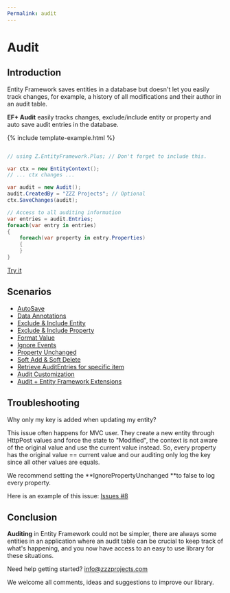 ```yaml
---
Permalink: audit
---
```


# Audit

## Introduction

Entity Framework saves entities in a database but doesn't let you easily track changes, for example, a history of all modifications and their author in an audit table.

**EF+ Audit** easily tracks changes, exclude/include entity or property and auto save audit entries in the database.


{% include template-example.html %} 
```csharp

// using Z.EntityFramework.Plus; // Don't forget to include this.

var ctx = new EntityContext();
// ... ctx changes ...

var audit = new Audit();
audit.CreatedBy = "ZZZ Projects"; // Optional
ctx.SaveChanges(audit);

// Access to all auditing information
var entries = audit.Entries;
foreach(var entry in entries)
{
    foreach(var property in entry.Properties)
    {
    }
}
```
[Try it](https://dotnetfiddle.net/AJVhpP)

## Scenarios

 - [AutoSave](scenarios/ef6-audit-autosave.md)
 - [Data Annotations](scenarios/ef6-audit-data-annotations.md)
 - [Exclude & Include Entity](scenarios/ef6-audit-exclude-include-entity.md)
 - [Exclude & Include Property](scenarios/ef6-audit-exclude-include-property.md)
 - [Format Value](scenarios/ef6-audit-format-value.md)
 - [Ignore Events](scenarios/ef6-audit-ignore-events.md)
 - [Property Unchanged](scenarios/ef6-audit-property-unchanged.md)
 - [Soft Add & Soft Delete](scenarios/ef6-audit-soft-add-soft-delete.md)
 - [Retrieve AuditEntries for specific item](scenarios/ef6-audit-retrieve-audit-entries-for-specific-item.md)
 - [Audit Customization](scenarios/ef6-audit-customization.md)
 - [Audit + Entity Framework Extensions](scenarios/ef6-audit-ef-extensions.md)

## Troubleshooting

Why only my key is added when updating my entity?

This issue often happens for MVC user. They create a new entity through HttpPost values and force the state to "Modified", the context is not aware of the original value and use the current value instead. So, every property has the original value == current value and our auditing only log the key since all other values are equals.

We recommend setting the **IgnorePropertyUnchanged **to false to log every property.

Here is an example of this issue: [Issues #8](https://github.com/zzzprojects/EntityFramework-Plus/issues/8)

## Conclusion

**Auditing** in Entity Framework could not be simpler, there are always some entities in an application where an audit table can be crucial to keep track of what's happening, and you now have access to an easy to use library for these situations.

Need help getting started? [info@zzzprojects.com](mailto:info@zzzprojects.com)

We welcome all comments, ideas and suggestions to improve our library.
